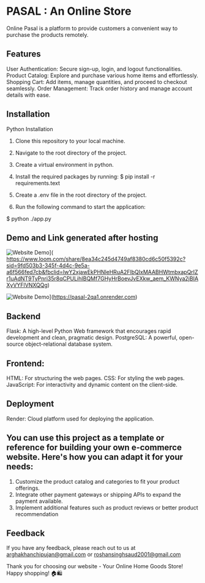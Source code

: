 
# PASAL : An Online Store

Online Pasal is a platform to provide customers a convenient way to purchase the products remotely.       

## Features
User Authentication: Secure sign-up, login, and logout functionalities.
Product Catalog: Explore and purchase various home items and effortlessly.   
Shopping Cart: Add items, manage quantities, and proceed to checkout seamlessly.
Order Management: Track order history and manage account details with ease.


## Installation

Python Installation

1. Clone this repository to your local machine.
2. Navigate to the root directory of the project.
3. Create a virtual environment in python.
4. Install the required packages by running:
$ pip install -r requirements.text

5. Create a .env file in the root directory of the project.
6. Run the following command to start the application:

$ python ./app.py



## Demo and Link generated after hosting
 ![Website Demo](https://img.shields.io/badge/Website-Demo-brightgreen)]( https://www.loom.com/share/8ea34c245d4749af8380cd6c50f5392c?sid=9fd503b3-345f-4d4c-9e5a-a6f566fed7cb&fbclid=IwY2xjawEkPHNleHRuA2FlbQIxMAABHWtmbxapQrIZr1uAdNT9TyPnri35r8qCPULihIBQMf7GHyHrBoevJvEXkw_aem_KWNya2jBIAXyVYFlVNXQQg)

 ![Website Demo](https://img.shields.io/badge/Website-Demo-brightgreen)](https://pasal-2qa1.onrender.com)

 ## Backend
 Flask: A high-level Python Web framework that encourages rapid development and clean, pragmatic design.
PostgreSQL: A powerful, open-source object-relational database system.
## Frontend:
HTML: For structuring the web pages.
CSS: For styling the web pages.
JavaScript: For interactivity and dynamic content on the client-side.
## Deployment
Render: Cloud platform used for deploying the application.



## You can use this project as a template or reference for building your own e-commerce website. Here's how you can adapt it for your needs:

1. Customize the product catalog and categories to fit your product offerings.
2. Integrate other payment gateways or shipping APIs to expand the payment available.
3. Implement additional features such as product reviews or better product recommendation

## Feedback

If you have any feedback, please reach out to us at arghakhanchipujan@gmail.com or roshansinghsaud2001@gmail.com

Thank you for choosing our website - Your Online Home Goods Store! Happy shopping! 🏠🛍️
